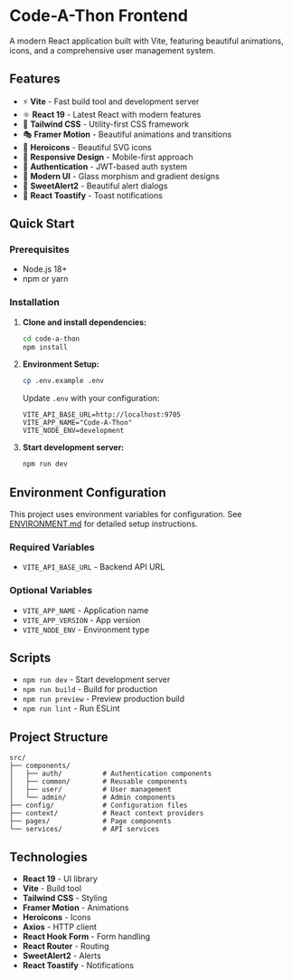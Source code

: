 # Code-A-Thon Frontend

A modern React application built with Vite, featuring beautiful animations, icons, and a comprehensive user management system.

## Features

- ⚡ **Vite** - Fast build tool and development server
- ⚛️ **React 19** - Latest React with modern features
- 🎨 **Tailwind CSS** - Utility-first CSS framework
- 🎭 **Framer Motion** - Beautiful animations and transitions
- 🎯 **Heroicons** - Beautiful SVG icons
- 📱 **Responsive Design** - Mobile-first approach
- 🔐 **Authentication** - JWT-based auth system
- 🎨 **Modern UI** - Glass morphism and gradient designs
- 🚨 **SweetAlert2** - Beautiful alert dialogs
- 📢 **React Toastify** - Toast notifications

## Quick Start

### Prerequisites
- Node.js 18+ 
- npm or yarn

### Installation

1. **Clone and install dependencies:**
   ```bash
   cd code-a-thon
   npm install
   ```

2. **Environment Setup:**
   ```bash
   cp .env.example .env
   ```
   
   Update `.env` with your configuration:
   ```env
   VITE_API_BASE_URL=http://localhost:9705
   VITE_APP_NAME="Code-A-Thon"
   VITE_NODE_ENV=development
   ```

3. **Start development server:**
   ```bash
   npm run dev
   ```

## Environment Configuration

This project uses environment variables for configuration. See [ENVIRONMENT.md](./ENVIRONMENT.md) for detailed setup instructions.

### Required Variables
- `VITE_API_BASE_URL` - Backend API URL

### Optional Variables  
- `VITE_APP_NAME` - Application name
- `VITE_APP_VERSION` - App version
- `VITE_NODE_ENV` - Environment type

## Scripts

- `npm run dev` - Start development server
- `npm run build` - Build for production
- `npm run preview` - Preview production build
- `npm run lint` - Run ESLint

## Project Structure

```
src/
├── components/
│   ├── auth/          # Authentication components
│   ├── common/        # Reusable components
│   ├── user/          # User management
│   └── admin/         # Admin components
├── config/            # Configuration files
├── context/           # React context providers
├── pages/             # Page components
└── services/          # API services
```

## Technologies

- **React 19** - UI library
- **Vite** - Build tool
- **Tailwind CSS** - Styling
- **Framer Motion** - Animations
- **Heroicons** - Icons
- **Axios** - HTTP client
- **React Hook Form** - Form handling
- **React Router** - Routing
- **SweetAlert2** - Alerts
- **React Toastify** - Notifications
